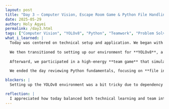 ```yaml
---
layout: post
title: "Day 3 – Computer Vision, Escape Room Game & Python File Handling"
date: 2025-05-29
author: Holy Agyei
permalink: /day3.html
tags: ["Computer Vision", "YOLOv8", "Python", "Teamwork", "Problem Solving"]
what_i_learned: |
  Today was centered on technical setup and application. We began with an introduction to **Computer Vision** — how computers interpret images, videos, and visual patterns using machine learning. We discussed how it's used in fields like autonomous driving, facial recognition, and medical imaging.
  
  We then transitioned to setting up our environment for **YOLOv8**, a state-of-the-art real-time object detection model. Though it came with some setup challenges, we managed to get everything running and even experimented with basic detections.
  
  Afterward, we participated in a high-energy **team game** that simulated an escape-room challenge. It required fast thinking, communication, and collaboration to “unlock” our way out — a great reminder of how crucial soft skills are in technical spaces.
  
  We ended the day reviewing Python fundamentals, focusing on **file input/output**: how to read, write, and manipulate files — a skill we’ll need as we start working with datasets.

blockers: |
  Setting up the YOLOv8 environment was a bit tricky due to dependency issues and some compatibility errors, but with peer and mentor support, we got it sorted.

reflection: |
  I appreciated how today balanced both technical learning and team interaction. Learning to use computer vision tools felt like opening a new superpower. The escape game was also a highlight — it pushed me to think and collaborate quickly. Overall, I’m seeing how all these skills will tie into our larger project ahead.
---
```

